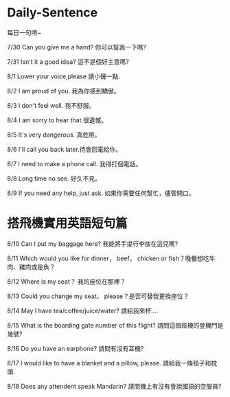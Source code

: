 Daily-Sentence
==============

每日一句唷~

7/30 Can you give me a hand? 你可以幫我一下嗎?

7/31 Isn't it a good idea?   這不是個好主意嗎?

8/1  Lower your voice,please 請小聲一點.

8/2  I am proud of you.      我為你感到驕傲。

8/3  I don't feel well.      我不舒服。

8/4  I am sorry to hear that.很遺憾。

8/5  It's very dangerous.    真危險。

8/6  I'll call you back later.待會回電給你。

8/7  I need to make a phone call.  我得打個電話。

8/8  Long time no see.        好久不見。

8/9  If you need any help, just ask. 如果你需要任何幫忙，儘管開口。

搭飛機實用英語短句篇
=====================
8/10 Can I put my baggage here?  我能將手提行李放在這兒嗎?

8/11 Which would you like for dinner， beef， chicken or fish？晚餐想吃牛肉、雞肉或是魚？

8/12 Where is my seat？  我的座位在那裡？

8/13 Could you change my seat， please？是否可替我更換座位？

8/14 May I have tea/coffee/juice/water? 請給我來杯....

8/15 What is the boarding gate number of this flight? 請問這個班機的登機門是幾號?

8/16 Do you have an earphone? 請問有沒有耳機?

8/17 I would like to have a blanket and a pillow, please. 請給我一條毯子和枕頭.

8/18 Does any attendent speak Mandarin? 請問機上有沒有會說國語的空服員?

